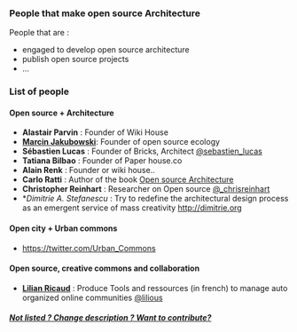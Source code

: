 ### People that make open source Architecture 

People that are : 
* engaged to develop open source architecture
* publish open source projects
* ...

### List of people

#### Open source + Architecture 

* **Alastair Parvin** : Founder of Wiki House
* **[Marcin Jakubowski]( http://opensourceecology.org/marcin-jakubowski/#)**: Founder of open source ecology
* **Sébastien Lucas** : Founder  of Bricks, Architect [@sebastien_lucas](https://twitter.com/sebastien_lucas)
* **Tatiana Bilbao** : Founder of Paper house.co
* **Alain Renk** : Founder or wiki house..
* **Carlo Ratti** : Author of the book [Open source Architecture](http://www.amazon.com/Open-Source-Architecture-Carlo-Ratti/dp/0500343063)
* **Christopher Reinhart** : Researcher on Open source  [@_chrisreinhart](https://twitter.com/_chrisreinhart)
*  **Dimitrie A. Stefanescu* : Try to redefine the architectural design process as an emergent service of mass creativity http://dimitrie.org

#### Open city + Urban commons 

* https://twitter.com/Urban_Commons

#### Open source, creative commons and collaboration

* **[Lilian Ricaud](http://www.lilianricaud.com)** : Produce Tools and ressources (in french) to manage auto organized online communities [@lilious](https://twitter.com/lilious)

##### [Not listed ? Change description ? Want to contribute?](/not-listed.md) 

